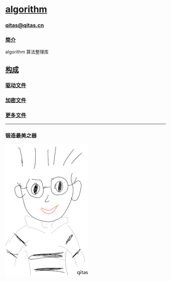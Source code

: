﻿# [algorithm](https://github.com/Qitas/algorithm) 

### qitas@qitas.cn

### [简介](https://github.com/Qitas/algorithm/wiki)

algorithm 算法整理库


## [构成](qitas/)

### [驱动文件](sys/)

### [加密文件](crypto/)

### [更多文件](more/)


---

### 锻造最美之器

[![sites](qitas/qitas.png)](http://www.qitas.cn)
